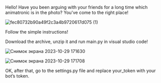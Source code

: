 
Hello! Have you been arguing with your friends for a long time which animatronic is in the photo? You've come to the right place!


![fec80732b90a49f2c3a4b9720617d075 (1)](https://github.com/ArtemInMinus/animatronic/assets/110528679/cf1d3c91-02f5-4bf3-9aa7-c2ad54e00f8f)

Follow the simple instructions!

Download the archive, unzip it and run main.py in visual studio code!

![Снимок экрана 2023-10-29 171630](https://github.com/ArtemInMinus/animatronic/assets/110528679/dfec8917-6d2d-4683-b33d-68c25ec9af9c)

![Снимок экрана 2023-10-29 171708](https://github.com/ArtemInMinus/animatronic/assets/110528679/a906e752-8576-4745-aec7-66cd95fd54b5)

OK, after that, go to the settings.py file and replace your_token with your bot’s token.
